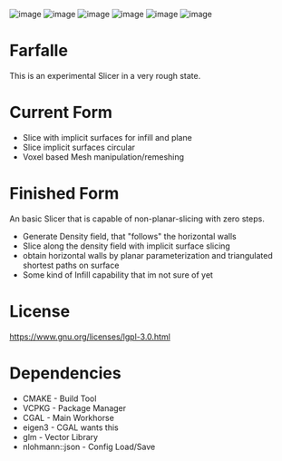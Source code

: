 ![image](https://github.com/Liech/FarfalleGCodeGen/assets/16963076/b692805e-53cc-418e-be39-0091a5623fb7)
![image](https://github.com/Liech/Farfalle/assets/16963076/ee5b53db-d740-4cae-b1f6-14f932f8427a)
![image](https://github.com/Liech/Farfalle/assets/16963076/6dd55645-5d1d-4bfa-b919-280fd44da71f)
![image](https://github.com/Liech/Farfalle/assets/16963076/ad9b9606-e378-4d03-9b52-6494d5518c83)
![image](https://github.com/Liech/Farfalle/assets/16963076/ef65e40f-aeb2-402b-a6e6-e2b9f377ca49)
![image](https://github.com/Liech/Farfalle/assets/16963076/65dfe39b-06e8-44b0-b824-0f57ff15acee)

# Farfalle

This is an experimental Slicer in a very rough state.

# Current Form

* Slice with implicit surfaces for infill and plane
* Slice implicit surfaces circular
* Voxel based Mesh manipulation/remeshing

# Finished Form

An basic Slicer that is capable of non-planar-slicing with zero steps.

* Generate Density field, that "follows" the horizontal walls
* Slice along the density field with implicit surface slicing
* obtain horizontal walls by planar parameterization and triangulated shortest paths on surface
* Some kind of Infill capability that im not sure of yet

# License

https://www.gnu.org/licenses/lgpl-3.0.html

# Dependencies

* CMAKE - Build Tool
* VCPKG - Package Manager
* CGAL - Main Workhorse
* eigen3 - CGAL wants this
* glm - Vector Library
* nlohmann::json - Config Load/Save
